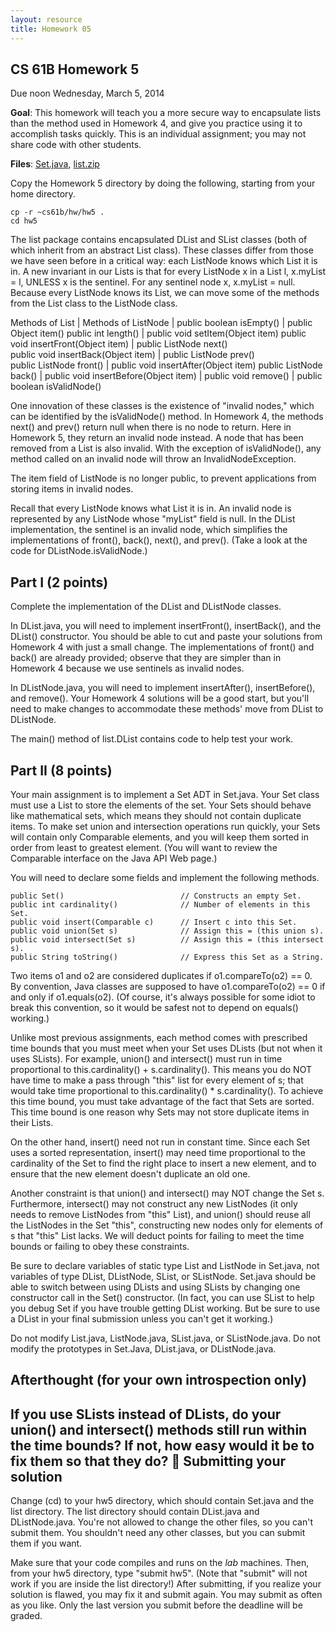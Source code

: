 ```yaml
---
layout: resource
title: Homework 05
---
```

CS 61B  Homework 5
------------------
Due noon Wednesday, March 5, 2014

**Goal**: This homework will teach you a more secure way to encapsulate lists than the
method used in Homework 4, and give you practice using it to accomplish tasks
quickly.  This is an individual assignment; you may not share code with other
students.

**Files**: <a href="Set.java">Set.java</a>, <a href="list.zip">list.zip</a>

Copy the Homework 5 directory by doing the following, starting from your home
directory.

    cp -r ~cs61b/hw/hw5 .
    cd hw5

The list package contains encapsulated DList and SList classes (both of which
inherit from an abstract List class).  These classes differ from those we have
seen before in a critical way:  each ListNode knows which List it is in.  A new
invariant in our Lists is that for every ListNode x in a List l, x.myList = l,
UNLESS x is the sentinel.  For any sentinel node x, x.myList = null.  Because
every ListNode knows its List, we can move some of the methods from the List
class to the ListNode class.

  Methods of List                       | Methods of ListNode
                                        |
  public boolean isEmpty()              | public Object item()
  public int length()                   | public void setItem(Object item)
  public void insertFront(Object item)  | public ListNode next()               
  public void insertBack(Object item)   | public ListNode prev()               
  public ListNode front()               | public void insertAfter(Object item) 
  public ListNode back()                | public void insertBefore(Object item)
                                        | public void remove()
                                        | public boolean isValidNode()

One innovation of these classes is the existence of "invalid nodes," which can
be identified by the isValidNode() method.  In Homework 4, the methods next()
and prev() return null when there is no node to return.  Here in Homework 5,
they return an invalid node instead.  A node that has been removed from a List
is also invalid.  With the exception of isValidNode(), any method called on an
invalid node will throw an InvalidNodeException.

The item field of ListNode is no longer public, to prevent applications from
storing items in invalid nodes.

Recall that every ListNode knows what List it is in.  An invalid node is
represented by any ListNode whose "myList" field is null.  In the DList
implementation, the sentinel is an invalid node, which simplifies the
implementations of front(), back(), next(), and prev().  (Take a look at
the code for DListNode.isValidNode.)

Part I  (2 points)
------------------
Complete the implementation of the DList and DListNode classes.

In DList.java, you will need to implement insertFront(), insertBack(), and the
DList() constructor.  You should be able to cut and paste your solutions from
Homework 4 with just a small change.  The implementations of front() and back()
are already provided; observe that they are simpler than in Homework 4 because
we use sentinels as invalid nodes.

In DListNode.java, you will need to implement insertAfter(), insertBefore(),
and remove().  Your Homework 4 solutions will be a good start, but you'll need
to make changes to accommodate these methods' move from DList to DListNode.

The main() method of list.DList contains code to help test your work.

Part II  (8 points)
-------------------
Your main assignment is to implement a Set ADT in Set.java.  Your Set class
must use a List to store the elements of the set.  Your Sets should behave like
mathematical sets, which means they should not contain duplicate items.  To
make set union and intersection operations run quickly, your Sets will contain
only Comparable elements, and you will keep them sorted in order from least to
greatest element.  (You will want to review the Comparable interface on the
Java API Web page.)

You will need to declare some fields and implement the following methods.

    public Set()                          // Constructs an empty Set.
    public int cardinality()              // Number of elements in this Set.
    public void insert(Comparable c)      // Insert c into this Set.
    public void union(Set s)              // Assign this = (this union s).
    public void intersect(Set s)          // Assign this = (this intersect s).
    public String toString()              // Express this Set as a String.

Two items o1 and o2 are considered duplicates if o1.compareTo(o2) == 0.  By
convention, Java classes are supposed to have o1.compareTo(o2) == 0 if and only
if o1.equals(o2).  (Of course, it's always possible for some idiot to break
this convention, so it would be safest not to depend on equals() working.)

Unlike most previous assignments, each method comes with prescribed time bounds
that you must meet when your Set uses DLists (but not when it uses SLists).
For example, union() and intersect() must run in time proportional to
this.cardinality() + s.cardinality().  This means you do NOT have time to make
a pass through "this" list for every element of s; that would take time
proportional to this.cardinality() * s.cardinality().  To achieve this time
bound, you must take advantage of the fact that Sets are sorted.  This time
bound is one reason why Sets may not store duplicate items in their Lists.

On the other hand, insert() need not run in constant time.  Since each Set uses
a sorted representation, insert() may need time proportional to the cardinality
of the Set to find the right place to insert a new element, and to ensure that
the new element doesn't duplicate an old one.

Another constraint is that union() and intersect() may NOT change the Set s.
Furthermore, intersect() may not construct any new ListNodes (it only needs to
remove ListNodes from "this" List), and union() should reuse all the ListNodes
in the Set "this", constructing new nodes only for elements of s that "this"
List lacks.  We will deduct points for failing to meet the time bounds or
failing to obey these constraints.

Be sure to declare variables of static type List and ListNode in Set.java, not
variables of type DList, DListNode, SList, or SListNode.  Set.java should be
able to switch between using DLists and using SLists by changing one
constructor call in the Set() constructor.  (In fact, you can use SList to help
you debug Set if you have trouble getting DList working.  But be sure to use a
DList in your final submission unless you can't get it working.)

Do not modify List.java, ListNode.java, SList.java, or SListNode.java.  Do not
modify the prototypes in Set.Java, DList.java, or DListNode.java.

Afterthought (for your own introspection only)
----------------------------------------------
If you use SLists instead of DLists, do your union() and intersect() methods
still run within the time bounds?  If not, how easy would it be to fix them so
that they do?

Submitting your solution
------------------------
Change (cd) to your hw5 directory, which should contain Set.java and the list
directory.  The list directory should contain DList.java and DListNode.java.
You're not allowed to change the other files, so you can't submit them.  You
shouldn't need any other classes, but you can submit them if you want.

Make sure that your code compiles and runs on the _lab_ machines.  Then, from
your hw5 directory, type "submit hw5".  (Note that "submit" will not work if
you are inside the list directory!)  After submitting, if you realize your
solution is flawed, you may fix it and submit again.  You may submit as often
as you like.  Only the last version you submit before the deadline will be
graded.
